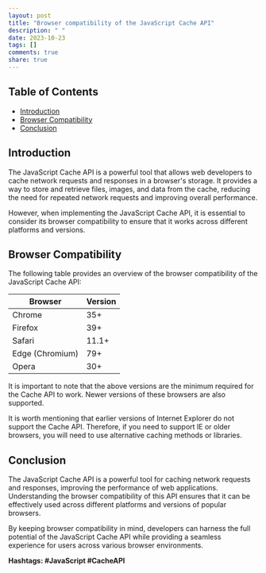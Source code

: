 ```yaml
---
layout: post
title: "Browser compatibility of the JavaScript Cache API"
description: " "
date: 2023-10-23
tags: []
comments: true
share: true
---
```


## Table of Contents
- [Introduction](#introduction)
- [Browser Compatibility](#browser-compatibility)
- [Conclusion](#conclusion)

## Introduction
The JavaScript Cache API is a powerful tool that allows web developers to cache network requests and responses in a browser's storage. It provides a way to store and retrieve files, images, and data from the cache, reducing the need for repeated network requests and improving overall performance.

However, when implementing the JavaScript Cache API, it is essential to consider its browser compatibility to ensure that it works across different platforms and versions.

## Browser Compatibility
The following table provides an overview of the browser compatibility of the JavaScript Cache API:

| Browser         | Version |
|-----------------|---------|
| Chrome          | 35+     |
| Firefox         | 39+     |
| Safari          | 11.1+   |
| Edge (Chromium) | 79+     |
| Opera           | 30+     |

It is important to note that the above versions are the minimum required for the Cache API to work. Newer versions of these browsers are also supported.

It is worth mentioning that earlier versions of Internet Explorer do not support the Cache API. Therefore, if you need to support IE or older browsers, you will need to use alternative caching methods or libraries.

## Conclusion
The JavaScript Cache API is a powerful tool for caching network requests and responses, improving the performance of web applications. Understanding the browser compatibility of this API ensures that it can be effectively used across different platforms and versions of popular browsers.

By keeping browser compatibility in mind, developers can harness the full potential of the JavaScript Cache API while providing a seamless experience for users across various browser environments.

**Hashtags: #JavaScript #CacheAPI**